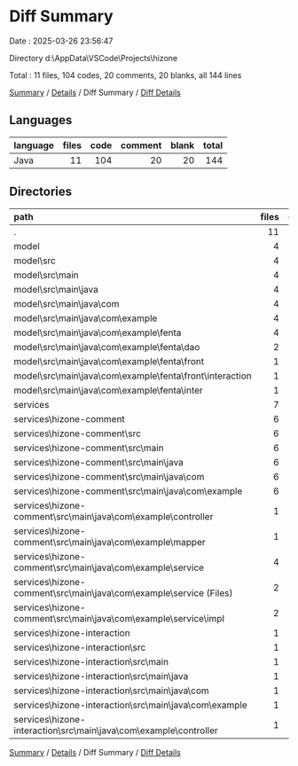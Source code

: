 # Diff Summary

Date : 2025-03-26 23:56:47

Directory d:\\AppData\\VSCode\\Projects\\hizone

Total : 11 files,  104 codes, 20 comments, 20 blanks, all 144 lines

[Summary](results.md) / [Details](details.md) / Diff Summary / [Diff Details](diff-details.md)

## Languages
| language | files | code | comment | blank | total |
| :--- | ---: | ---: | ---: | ---: | ---: |
| Java | 11 | 104 | 20 | 20 | 144 |

## Directories
| path | files | code | comment | blank | total |
| :--- | ---: | ---: | ---: | ---: | ---: |
| . | 11 | 104 | 20 | 20 | 144 |
| model | 4 | 14 | 0 | 8 | 22 |
| model\\src | 4 | 14 | 0 | 8 | 22 |
| model\\src\\main | 4 | 14 | 0 | 8 | 22 |
| model\\src\\main\\java | 4 | 14 | 0 | 8 | 22 |
| model\\src\\main\\java\\com | 4 | 14 | 0 | 8 | 22 |
| model\\src\\main\\java\\com\\example | 4 | 14 | 0 | 8 | 22 |
| model\\src\\main\\java\\com\\example\\fenta | 4 | 14 | 0 | 8 | 22 |
| model\\src\\main\\java\\com\\example\\fenta\\dao | 2 | 0 | 0 | 0 | 0 |
| model\\src\\main\\java\\com\\example\\fenta\\front | 1 | 7 | 0 | 3 | 10 |
| model\\src\\main\\java\\com\\example\\fenta\\front\\interaction | 1 | 7 | 0 | 3 | 10 |
| model\\src\\main\\java\\com\\example\\fenta\\inter | 1 | 7 | 0 | 5 | 12 |
| services | 7 | 90 | 20 | 12 | 122 |
| services\\hizone-comment | 6 | 82 | 20 | 11 | 113 |
| services\\hizone-comment\\src | 6 | 82 | 20 | 11 | 113 |
| services\\hizone-comment\\src\\main | 6 | 82 | 20 | 11 | 113 |
| services\\hizone-comment\\src\\main\\java | 6 | 82 | 20 | 11 | 113 |
| services\\hizone-comment\\src\\main\\java\\com | 6 | 82 | 20 | 11 | 113 |
| services\\hizone-comment\\src\\main\\java\\com\\example | 6 | 82 | 20 | 11 | 113 |
| services\\hizone-comment\\src\\main\\java\\com\\example\\controller | 1 | 14 | 19 | 3 | 36 |
| services\\hizone-comment\\src\\main\\java\\com\\example\\mapper | 1 | 3 | 0 | 1 | 4 |
| services\\hizone-comment\\src\\main\\java\\com\\example\\service | 4 | 65 | 1 | 7 | 73 |
| services\\hizone-comment\\src\\main\\java\\com\\example\\service (Files) | 2 | 4 | 0 | 3 | 7 |
| services\\hizone-comment\\src\\main\\java\\com\\example\\service\\impl | 2 | 61 | 1 | 4 | 66 |
| services\\hizone-interaction | 1 | 8 | 0 | 1 | 9 |
| services\\hizone-interaction\\src | 1 | 8 | 0 | 1 | 9 |
| services\\hizone-interaction\\src\\main | 1 | 8 | 0 | 1 | 9 |
| services\\hizone-interaction\\src\\main\\java | 1 | 8 | 0 | 1 | 9 |
| services\\hizone-interaction\\src\\main\\java\\com | 1 | 8 | 0 | 1 | 9 |
| services\\hizone-interaction\\src\\main\\java\\com\\example | 1 | 8 | 0 | 1 | 9 |
| services\\hizone-interaction\\src\\main\\java\\com\\example\\controller | 1 | 8 | 0 | 1 | 9 |

[Summary](results.md) / [Details](details.md) / Diff Summary / [Diff Details](diff-details.md)